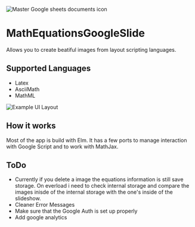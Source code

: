 ![Master Google sheets documents icon](https://github.com/brendena/MathEquationsGoogleSlide/blob/master/image/96x96.png?raw=true)

# MathEquationsGoogleSlide
  Allows you to create beatiful images from layout scripting languages.

## Supported Languages
 * Latex
 * AsciiMath
 * MathML

![Example UI Layout](https://github.com/brendena/MathEquationsGoogleSlide/blob/master/image/Example.png?raw=true)

## How it works
  Most of the app is build with Elm.  It has a few ports to manage interaction with Google Script and to work with MathJax.
  
## ToDo
  - Currently if you delete a image the equations information is still save storage.  On everload i need to check internal storage and compare the images inisde of the internal storage with the one's inside of the slideshow.
  - Cleaner Error Messages
  - Make sure that the Google Auth is set up properly
  - Add google analytics 
